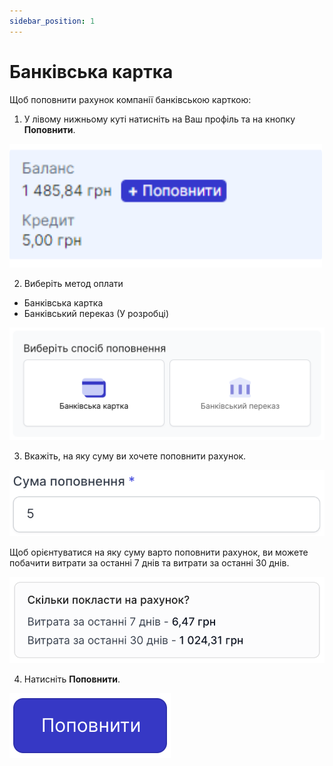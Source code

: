 ```yaml
---
sidebar_position: 1
---
```


# Банківська картка

Щоб поповнити рахунок компанії банківською карткою:

1. У лівому нижньому куті натисніть на Ваш профіль та на кнопку **Поповнити**.

![](../../img/finance/balance-block.svg)

2. Виберіть метод оплати
- Банківська картка
- Банківський переказ (У розробці)

![](../../img/finance/i-finance-9.svg)

3. Вкажіть, на яку суму ви хочете поповнити рахунок.

![](../../img/finance/i-finance-10.svg)

Щоб орієнтуватися на яку суму варто поповнити рахунок, ви можете побачити витрати за останні 7 днів та витрати за останні 30 днів.

![](../../img/finance/i-finance-11.svg)

4. Натисніть **Поповнити**.

![](../../img/finance/i-finance-13.svg)
